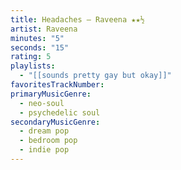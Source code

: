 ```yaml
---
title: Headaches — Raveena ★★½
artist: Raveena
minutes: "5"
seconds: "15"
rating: 5
playlists:
  - "[[sounds pretty gay but okay]]"
favoritesTrackNumber:
primaryMusicGenre:
  - neo-soul
  - psychedelic soul
secondaryMusicGenre:
  - dream pop
  - bedroom pop
  - indie pop
---
```

